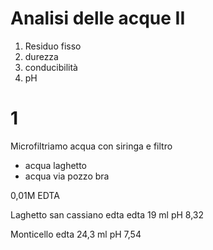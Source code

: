 # Analisi delle acque II
1. Residuo fisso
2. durezza
3. conducibilità
4. pH

# 1
Microfiltriamo acqua con siringa e filtro

* acqua laghetto 
* acqua via pozzo bra

0,01M EDTA



Laghetto san cassiano edta 
edta 19 ml
pH 8,32


Monticello edta 24,3  ml
pH 7,54


<!--stackedit_data:
eyJoaXN0b3J5IjpbLTEzNzA5MjIyMDYsLTE3MTYwMjQwMCwxMD
AyODU0MjIxLC0xMjU3MTE5NDgsLTE1MTAzNzk5NjIsMTI3MTM2
NTAzMiwxNTUyODIxOTUsLTE3MTg1OTI3ODEsMTcyNjMwNDc4OF
19
-->
